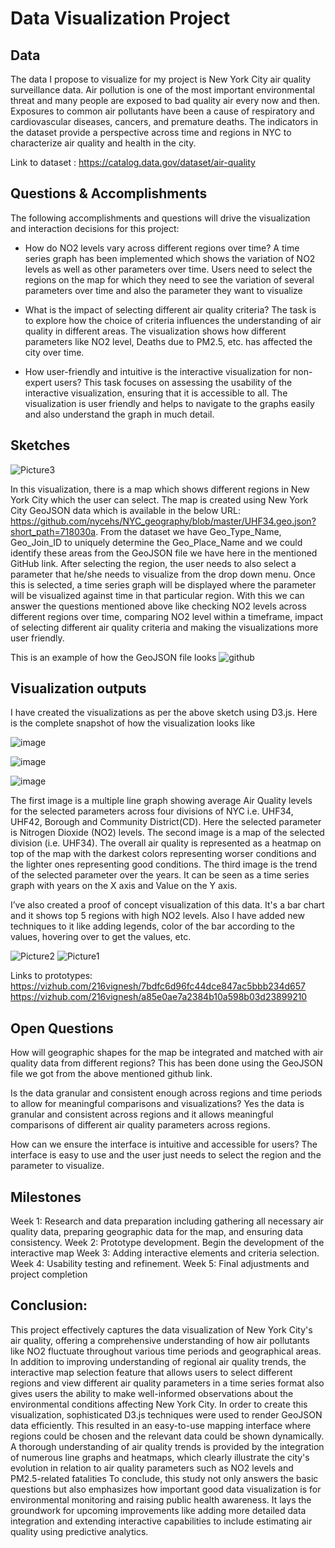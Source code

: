# Data Visualization Project

## Data

The data I propose to visualize for my project is New York City air quality surveillance data. Air pollution is one of the most important environmental threat and many people are exposed to bad quality air every now and then. Exposures to common air pollutants have been a cause of respiratory and cardiovascular diseases, cancers, and premature deaths. The indicators in the dataset provide a perspective across time and regions in NYC to characterize air quality and health in the city.

Link to dataset : https://catalog.data.gov/dataset/air-quality

## Questions & Accomplishments

The following accomplishments and questions will drive the visualization and interaction decisions for this project:

 * How do NO2 levels vary across different regions over time?
   A time series graph has been implemented which shows the variation of NO2 levels as well as other parameters over time. Users need to select the regions on the map for which they need to see the variation of several parameters over time and also the parameter they       want to visualize

 * What is the impact of selecting different air quality criteria?
   The task is to explore how the choice of criteria influences the understanding of air quality in different areas. The visualization shows how different parameters like NO2 level, Deaths due to PM2.5, etc. has affected the city over time.
   
 * How user-friendly and intuitive is the interactive visualization for non-expert users?
   This task focuses on assessing the usability of the interactive visualization, ensuring that it is accessible to all. The visualization is user friendly and helps to navigate to the graphs easily and also understand the graph in much detail.

## Sketches

![Picture3](https://github.com/216vignesh/dataviz-project-template-proposal/assets/31122509/c7ee878a-6bb4-4f31-af96-a76679b1b9d4)

In this visualization, there is a map which shows different regions in New York City which the user can select. The map is created using New York City GeoJSON data which is available in the below URL:
https://github.com/nycehs/NYC_geography/blob/master/UHF34.geo.json?short_path=718030a. From the dataset we have Geo_Type_Name, Geo_Join_ID to uniquely determine the Geo_Place_Name and we could identify these areas from the GeoJSON file we have here in the mentioned GitHub link. After selecting the region, the user needs to also select a parameter that he/she needs to visualize from the drop down menu. Once this is selected, a time series graph will be displayed where the parameter will be visualized against time in that particular region.
With this we can answer the questions mentioned above like checking NO2 levels across different regions over time, comparing NO2 level within a timeframe, impact of selecting different air quality criteria and making the visualizations more user friendly.

This is an example of how the GeoJSON file looks
![github](https://github.com/216vignesh/dataviz-project-template-proposal/assets/31122509/cecaa2d0-db91-4789-98b3-49d3444584a7)


## Visualization outputs

I have created the visualizations as per the above sketch using D3.js. Here is the complete snapshot of how the visualization looks like

![image](https://github.com/216vignesh/dataviz-project-template-proposal/assets/31122509/1d5eb5f3-045b-4a3b-95e1-bff1646f2575)

![image](https://github.com/216vignesh/dataviz-project-template-proposal/assets/31122509/3a22cac3-da2d-4167-9e84-ec7d79c6f866)

![image](https://github.com/216vignesh/dataviz-project-template-proposal/assets/31122509/8b64ede2-1156-45b5-9af3-806220de1adb)

The first image is a multiple line graph showing average Air Quality levels for the selected parameters across four divisions of NYC i.e. UHF34, UHF42, Borough and Community District(CD). Here the selected parameter is Nitrogen Dioxide (NO2) levels.
The second image is a map of the selected division (i.e. UHF34). The overall air quality is represented as a heatmap on top of the map with the darkest colors representing worser conditions and the lighter ones representing good conditions.
The third image is the trend of the selected parameter over the years. It can be seen as a time series graph with years on the X axis and Value on the Y axis.

I’ve also created a proof of concept visualization of this data. It's a bar chart and it shows top 5 regions with high NO2 levels. Also I have added new techniques to it like adding legends, color of the bar according to the values, hovering over to get the values, etc.

![Picture2](https://github.com/216vignesh/dataviz-project-template-proposal/assets/31122509/3a112698-ac86-46f9-bf1b-771b6eb02c50)
![Picture1](https://github.com/216vignesh/dataviz-project-template-proposal/assets/31122509/25be86eb-90b0-40f2-a121-e4f8be6a3226)

Links to prototypes:
https://vizhub.com/216vignesh/7bdfc6d96fc44dce847ac5bbb234d657
https://vizhub.com/216vignesh/a85e0ae7a2384b10a598b03d23899210

## Open Questions

How will geographic shapes for the map be integrated and matched with air quality data from different regions?
This has been done using the GeoJSON file we got from the above mentioned github link.

Is the data granular and consistent enough across regions and time periods to allow for meaningful comparisons and visualizations?
Yes the data is granular and consistent across regions and it allows meaningful comparisons of different air quality parameters across regions.

How can we ensure the interface is intuitive and accessible for users?
The interface is easy to use and the user just needs to select the region and the parameter to visualize.

## Milestones
Week 1: Research and data preparation including gathering all necessary air quality data, preparing geographic data for the map, and ensuring data consistency.
Week 2: Prototype development. Begin the development of the interactive map
Week 3: Adding interactive elements and criteria selection.
Week 4: Usability testing and refinement. 
Week 5: Final adjustments and project completion

## Conclusion:
This project effectively captures the data visualization of New York City's air quality, offering a comprehensive understanding of how air pollutants like NO2 fluctuate throughout various time periods and geographical areas. In addition to improving understanding of regional air quality trends, the interactive map selection feature that allows users to select different regions and view different air quality parameters in a time series format also gives users the ability to make well-informed observations about the environmental conditions affecting New York City.
In order to create this visualization, sophisticated D3.js techniques were used to render GeoJSON data efficiently. This resulted in an easy-to-use mapping interface where regions could be chosen and the relevant data could be shown dynamically. A thorough understanding of air quality trends is provided by the integration of numerous line graphs and heatmaps, which clearly illustrate the city's evolution in relation to air quality parameters such as NO2 levels and PM2.5-related fatalities
To conclude, this study not only answers the basic questions but also emphasizes how important good data visualization is for environmental monitoring and raising public health awareness. It lays the groundwork for upcoming improvements like adding more detailed data integration and extending interactive capabilities to include estimating air quality using predictive analytics.
